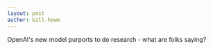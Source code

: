 ```yaml
---
layout: post
author: bill-howe
---
```

OpenAI's new model purports to do research - what are folks saying?